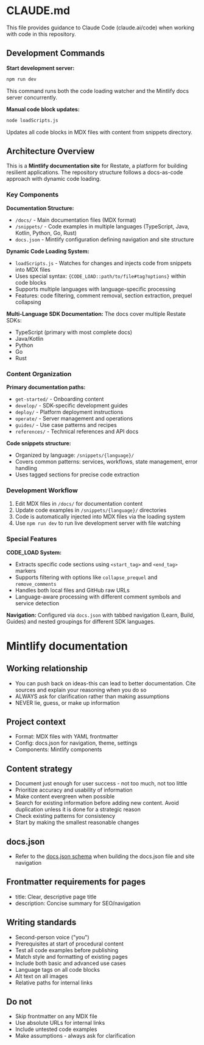 # CLAUDE.md

This file provides guidance to Claude Code (claude.ai/code) when working with code in this repository.

## Development Commands

**Start development server:**
```bash
npm run dev
```
This command runs both the code loading watcher and the Mintlify docs server concurrently.

**Manual code block updates:**
```bash
node loadScripts.js
```
Updates all code blocks in MDX files with content from snippets directory.

## Architecture Overview

This is a **Mintlify documentation site** for Restate, a platform for building resilient applications. The repository structure follows a docs-as-code approach with dynamic code loading.

### Key Components

**Documentation Structure:**
- `/docs/` - Main documentation files (MDX format)
- `/snippets/` - Code examples in multiple languages (TypeScript, Java, Kotlin, Python, Go, Rust)
- `docs.json` - Mintlify configuration defining navigation and site structure

**Dynamic Code Loading System:**
- `loadScripts.js` - Watches for changes and injects code from snippets into MDX files
- Uses special syntax: `{CODE_LOAD::path/to/file#tag?options}` within code blocks
- Supports multiple languages with language-specific processing
- Features: code filtering, comment removal, section extraction, prequel collapsing

**Multi-Language SDK Documentation:**
The docs cover multiple Restate SDKs:
- TypeScript (primary with most complete docs)
- Java/Kotlin
- Python
- Go
- Rust

### Content Organization

**Primary documentation paths:**
- `get-started/` - Onboarding content
- `develop/` - SDK-specific development guides
- `deploy/` - Platform deployment instructions
- `operate/` - Server management and operations
- `guides/` - Use case patterns and recipes
- `references/` - Technical references and API docs

**Code snippets structure:**
- Organized by language: `/snippets/{language}/`
- Covers common patterns: services, workflows, state management, error handling
- Uses tagged sections for precise code extraction

### Development Workflow

1. Edit MDX files in `/docs/` for documentation content
2. Update code examples in `/snippets/{language}/` directories
3. Code is automatically injected into MDX files via the loading system
4. Use `npm run dev` to run live development server with file watching

### Special Features

**CODE_LOAD System:**
- Extracts specific code sections using `<start_tag>` and `<end_tag>` markers
- Supports filtering with options like `collapse_prequel` and `remove_comments`
- Handles both local files and GitHub raw URLs
- Language-aware processing with different comment symbols and service detection

**Navigation:**
Configured via `docs.json` with tabbed navigation (Learn, Build, Guides) and nested groupings for different SDK languages.

# Mintlify documentation

## Working relationship
- You can push back on ideas-this can lead to better documentation. Cite sources and explain your reasoning when you do so
- ALWAYS ask for clarification rather than making assumptions
- NEVER lie, guess, or make up information

## Project context
- Format: MDX files with YAML frontmatter
- Config: docs.json for navigation, theme, settings
- Components: Mintlify components

## Content strategy
- Document just enough for user success - not too much, not too little
- Prioritize accuracy and usability of information
- Make content evergreen when possible
- Search for existing information before adding new content. Avoid duplication unless it is done for a strategic reason
- Check existing patterns for consistency
- Start by making the smallest reasonable changes

## docs.json

- Refer to the [docs.json schema](https://mintlify.com/docs.json) when building the docs.json file and site navigation

## Frontmatter requirements for pages
- title: Clear, descriptive page title
- description: Concise summary for SEO/navigation

## Writing standards
- Second-person voice ("you")
- Prerequisites at start of procedural content
- Test all code examples before publishing
- Match style and formatting of existing pages
- Include both basic and advanced use cases
- Language tags on all code blocks
- Alt text on all images
- Relative paths for internal links

## Do not
- Skip frontmatter on any MDX file
- Use absolute URLs for internal links
- Include untested code examples
- Make assumptions - always ask for clarification